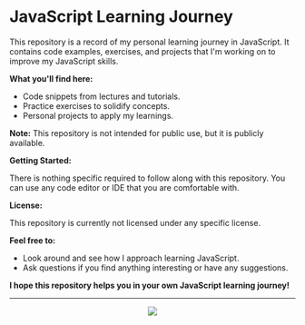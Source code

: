 # JavaScript Learning Journey

This repository is a record of my personal learning journey in JavaScript. It contains code examples, exercises, and projects that I'm working on to improve my JavaScript skills.

**What you'll find here:**

* Code snippets from lectures and tutorials.
* Practice exercises to solidify concepts.
* Personal projects to apply my learnings.

**Note:** This repository is not intended for public use, but it is publicly available. 

**Getting Started:**

There is nothing specific required to follow along with this repository. You can use any code editor or IDE that you are comfortable with.

**License:**

This repository is currently not licensed under any specific license. 

**Feel free to:**

* Look around and see how I approach learning JavaScript.
* Ask questions if you find anything interesting or have any suggestions.

**I hope this repository helps you in your own JavaScript learning journey!**

---

<div align="center">
  <img src="https://profile-counter.glitch.me/n4itr0-07/count.svg?"  />
</div>

###

